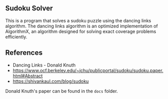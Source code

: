## Sudoku Solver

This is a program that solves a sudoku puzzle using the dancing links algorithm. The dancing links algorithm is an optimized implementation of AlgorithmX, an algorithm designed for solving exact coverage problems efficiently.

## References

- Dancing Links - Donald Knuth
- https://www.ocf.berkeley.edu/~jchu/publicportal/sudoku/sudoku.paper.html#Abstract
- https://shivankaul.com/blog/sudoku

Donald Knuth's paper can be found in the `docs` folder.
